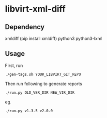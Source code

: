 # libvirt-xml-diff
## Dependency
xmldiff (pip install xmldiff)
python3
python3-lxml
## Usage
First, run 
```sh
./gen-tags.sh YOUR_LIBVIRT_GIT_REPO
```
Then run following to generate reports
```sh
./run.py OLD_VER_DIR NEW_VIR_DIR
```
eg.
```sh
./run.py v1.3.5 v2.0.0
```
